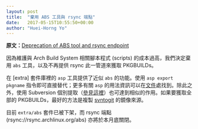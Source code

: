 ```yaml
---
layout: post
title:  "棄用 ABS 工具與 rsync 端點"
date:   2017-05-15T10:55:50+00:00
author: "Huei-Horng Yo"
---
```


**原文：**[Deprecation of ABS tool and rsync endpoint](https://www.archlinux.org/news/deprecation-of-abs/)

因為維護與 Arch Build System 相關腳本程式 (scripts) 的成本過高，我們決定棄用 `abs` 工具，以及不再提供 rsync 此一管道來獲取 PKGBUILDs。

在 [extra] 套件庫裡的 `asp` 工具提供了近似 `abs` 的功能。使用 `asp export pkgname` 指令即可直接替代；更多有關 `asp` 的用法資訊可以在[文件](https://github.com/falconindy/asp/blob/master/man/asp.1.txt)處找到。除此之外，使用 Subversion 個別提取（[參見這裡](https://www.archlinux.org/svn/)）也可達到相似的作用。如果要獲取全部的 PKGBUILDs，最好的方法是複製 [svntogit](https://git.archlinux.org/svntogit/) 的鏡像來源。

目前 `extra/abs` 套件已被下架，而 rsync 端點 (rsync://rsync.archlinux.org/abs) 亦將於本月底關閉。